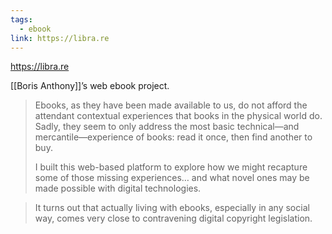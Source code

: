 ```yaml
---
tags:
  - ebook
link: https://libra.re
---
```

<https://libra.re>

[[Boris Anthony]]’s web ebook project. 

> Ebooks, as they have been made available to us, do not afford the attendant contextual experiences that books in the physical world do. Sadly, they seem to only address the most basic technical—and mercantile—experience of books: read it once, then find another to buy.
> 
> I built this web-based platform to explore how we might recapture some of those missing experiences… and what novel ones may be made possible with digital technologies.

> It turns out that actually living with ebooks, especially in any social way, comes very close to contravening digital copyright legislation.

